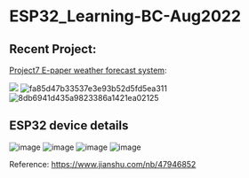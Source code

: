 # ESP32_Learning-BC-Aug2022

## Recent Project:

[Project7 E-paper weather forecast system](./Project_7_Epaper_ProfessionalWeather):

![](https://github.com/yuantianle/ESP32_Learning-BC-Aug2022/blob/main/Project_7_Epaper_ProfessionalWeather/Project_7_5_Lighting_Component/%E5%9B%BE%E7%89%87_20231005232143.jpg?raw=true)
![fa85d47b33537e3e93b52d5fd5ea311](https://github.com/yuantianle/ESP32_Learning-BC-Aug2022/assets/61530469/c0639db4-fb45-4558-86dd-929992cacf69)
![8db6941d435a9823386a1421ea02125](https://github.com/yuantianle/ESP32_Learning-BC-Aug2022/assets/61530469/592b1a51-3208-41d9-8596-c13436bec80e)


## ESP32 device details

![image](https://user-images.githubusercontent.com/61530469/185292614-601dfb8a-d471-4a9a-86b8-c1b8a018cb0c.png)
![image](https://user-images.githubusercontent.com/61530469/185292708-c6a9f03c-e1fd-48a6-b73f-17099fe7bf5f.png)
![image](https://user-images.githubusercontent.com/61530469/185292553-8c4c78e5-a19f-442c-a9ac-f5a04bbdc77e.png)
![image](https://user-images.githubusercontent.com/61530469/185033889-87b8b988-812e-40e7-a756-7fe9fb4d0b97.png)

Reference: https://www.jianshu.com/nb/47946852
